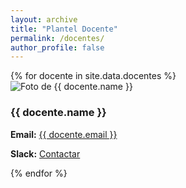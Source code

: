 ```yaml
---
layout: archive
title: "Plantel Docente"
permalink: /docentes/
author_profile: false
---
```


<div class="docentes-container">
  {% for docente in site.data.docentes %}
    <div class="docente-card">
      <img src="{{ docente.image }}" alt="Foto de {{ docente.name }}" class="docente-img">
      <h3>{{ docente.name }}</h3>
      <p><strong>Email:</strong> <a href="mailto:{{ docente.email }}">{{ docente.email }}</a></p>
      <p><strong>Slack:</strong> <a href="{{ docente.slack }}" target="_blank">Contactar</a></p>
    </div>
  {% endfor %}
</div>